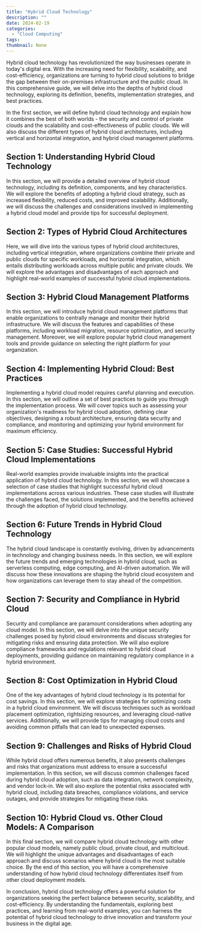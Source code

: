 ```yaml
---
title: "Hybrid Cloud Technology"
description: ""
date: 2024-02-19
categories:
  - "Cloud Computing"
tags:
thumbnail: None
---
```


<p>Hybrid cloud technology has revolutionized the way businesses operate in today's digital era. With the increasing need for flexibility, scalability, and cost-efficiency, organizations are turning to hybrid cloud solutions to bridge the gap between their on-premises infrastructure and the public cloud. In this comprehensive guide, we will delve into the depths of hybrid cloud technology, exploring its definition, benefits, implementation strategies, and best practices.</p>

<p>In the first section, we will define hybrid cloud technology and explain how it combines the best of both worlds - the security and control of private clouds and the scalability and cost-effectiveness of public clouds. We will also discuss the different types of hybrid cloud architectures, including vertical and horizontal integration, and hybrid cloud management platforms.</p>

<h2>Section 1: Understanding Hybrid Cloud Technology</h2>
<p>In this section, we will provide a detailed overview of hybrid cloud technology, including its definition, components, and key characteristics. We will explore the benefits of adopting a hybrid cloud strategy, such as increased flexibility, reduced costs, and improved scalability. Additionally, we will discuss the challenges and considerations involved in implementing a hybrid cloud model and provide tips for successful deployment.</p>

<h2>Section 2: Types of Hybrid Cloud Architectures</h2>
<p>Here, we will dive into the various types of hybrid cloud architectures, including vertical integration, where organizations combine their private and public clouds for specific workloads, and horizontal integration, which entails distributing workloads across multiple public and private clouds. We will explore the advantages and disadvantages of each approach and highlight real-world examples of successful hybrid cloud implementations.</p>

<h2>Section 3: Hybrid Cloud Management Platforms</h2>
<p>In this section, we will introduce hybrid cloud management platforms that enable organizations to centrally manage and monitor their hybrid infrastructure. We will discuss the features and capabilities of these platforms, including workload migration, resource optimization, and security management. Moreover, we will explore popular hybrid cloud management tools and provide guidance on selecting the right platform for your organization.</p>

<h2>Section 4: Implementing Hybrid Cloud: Best Practices</h2>
<p>Implementing a hybrid cloud model requires careful planning and execution. In this section, we will outline a set of best practices to guide you through the implementation process. We will cover topics such as assessing your organization's readiness for hybrid cloud adoption, defining clear objectives, designing a robust architecture, ensuring data security and compliance, and monitoring and optimizing your hybrid environment for maximum efficiency.</p>

<h2>Section 5: Case Studies: Successful Hybrid Cloud Implementations</h2>
<p>Real-world examples provide invaluable insights into the practical application of hybrid cloud technology. In this section, we will showcase a selection of case studies that highlight successful hybrid cloud implementations across various industries. These case studies will illustrate the challenges faced, the solutions implemented, and the benefits achieved through the adoption of hybrid cloud technology.</p>

<h2>Section 6: Future Trends in Hybrid Cloud Technology</h2>
<p>The hybrid cloud landscape is constantly evolving, driven by advancements in technology and changing business needs. In this section, we will explore the future trends and emerging technologies in hybrid cloud, such as serverless computing, edge computing, and AI-driven automation. We will discuss how these innovations are shaping the hybrid cloud ecosystem and how organizations can leverage them to stay ahead of the competition.</p>

<h2>Section 7: Security and Compliance in Hybrid Cloud</h2>
<p>Security and compliance are paramount considerations when adopting any cloud model. In this section, we will delve into the unique security challenges posed by hybrid cloud environments and discuss strategies for mitigating risks and ensuring data protection. We will also explore compliance frameworks and regulations relevant to hybrid cloud deployments, providing guidance on maintaining regulatory compliance in a hybrid environment.</p>

<h2>Section 8: Cost Optimization in Hybrid Cloud</h2>
<p>One of the key advantages of hybrid cloud technology is its potential for cost savings. In this section, we will explore strategies for optimizing costs in a hybrid cloud environment. We will discuss techniques such as workload placement optimization, rightsizing resources, and leveraging cloud-native services. Additionally, we will provide tips for managing cloud costs and avoiding common pitfalls that can lead to unexpected expenses.</p>

<h2>Section 9: Challenges and Risks of Hybrid Cloud</h2>
<p>While hybrid cloud offers numerous benefits, it also presents challenges and risks that organizations must address to ensure a successful implementation. In this section, we will discuss common challenges faced during hybrid cloud adoption, such as data integration, network complexity, and vendor lock-in. We will also explore the potential risks associated with hybrid cloud, including data breaches, compliance violations, and service outages, and provide strategies for mitigating these risks.</p>

<h2>Section 10: Hybrid Cloud vs. Other Cloud Models: A Comparison</h2>
<p>In this final section, we will compare hybrid cloud technology with other popular cloud models, namely public cloud, private cloud, and multicloud. We will highlight the unique advantages and disadvantages of each approach and discuss scenarios where hybrid cloud is the most suitable choice. By the end of this section, you will have a comprehensive understanding of how hybrid cloud technology differentiates itself from other cloud deployment models.</p>

<p>In conclusion, hybrid cloud technology offers a powerful solution for organizations seeking the perfect balance between security, scalability, and cost-efficiency. By understanding the fundamentals, exploring best practices, and learning from real-world examples, you can harness the potential of hybrid cloud technology to drive innovation and transform your business in the digital age.</p>